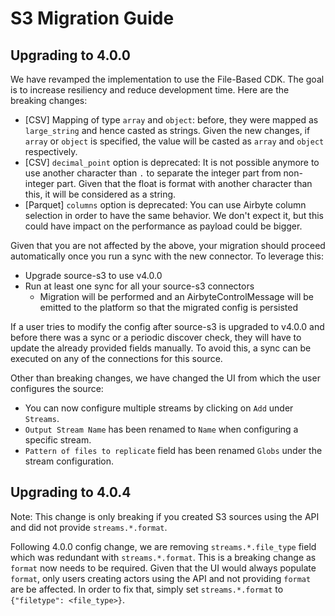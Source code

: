 # S3 Migration Guide

## Upgrading to 4.0.0

We have revamped the implementation to use the File-Based CDK. The goal is to increase resiliency and reduce development time. Here are the breaking changes:
* [CSV] Mapping of type `array` and `object`: before, they were mapped as `large_string` and hence casted as strings. Given the new changes, if `array` or `object` is specified, the value will be casted as `array` and `object` respectively.
* [CSV] `decimal_point` option is deprecated: It is not possible anymore to use another character than `.` to separate the integer part from non-integer part. Given that the float is format with another character than this, it will be considered as a string.
* [Parquet] `columns` option is deprecated: You can use Airbyte column selection in order to have the same behavior. We don't expect it, but this could have impact on the performance as payload could be bigger.

Given that you are not affected by the above, your migration should proceed automatically once you run a sync with the new connector. To leverage this:
* Upgrade source-s3 to use v4.0.0
* Run at least one sync for all your source-s3 connectors
  * Migration will be performed and an AirbyteControlMessage will be emitted to the platform so that the migrated config is persisted

If a user tries to modify the config after source-s3 is upgraded to v4.0.0 and before there was a sync or a periodic discover check, they will have to update the already provided fields manually. To avoid this, a sync can be executed on any of the connections for this source.

Other than breaking changes, we have changed the UI from which the user configures the source:
* You can now configure multiple streams by clicking on `Add` under `Streams`.
* `Output Stream Name` has been renamed to `Name` when configuring a specific stream.
* `Pattern of files to replicate` field has been renamed `Globs` under the stream configuration.

## Upgrading to 4.0.4

Note: This change is only breaking if you created S3 sources using the API and did not provide `streams.*.format`.

Following 4.0.0 config change, we are removing `streams.*.file_type` field which was redundant with `streams.*.format`. This is a breaking change as `format` now needs to be required. Given that the UI would always populate `format`, only users creating actors using the API and not providing `format` are be affected. In order to fix that, simply set `streams.*.format` to `{"filetype": <file_type>}`.
